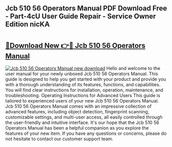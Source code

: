 ## Jcb 510 56 Operators Manual PDF Download Free - Part-4cU User Guide Repair - Service Owner Edition nicKA

# <h2><a href="http://bc37057.oget.top/?id=Jcb+510+56+Operators+Manual">🔗Download New 👉🔴 Jcb 510 56 Operators Manual</a></h2>

[![Jcb 510 56 Operators Manual new download](https://i.imgur.com/5g1atiW.png)](http://bc37057.oget.top/?id=Jcb+510+56+Operators+Manual)
Hello and welcome to the user manual for your newly unboxed Jcb 510 56 Operators Manual. This guide is designed to help you get started with your product and provide you with a thorough understanding of its features, functions, and capabilities. You will find clear instructions for installation, operation, maintenance, and troubleshooting. Operating Instructions for Advanced Users This guide is tailored to experienced users of your new Jcb 510 56 Operators Manual. Jcb 510 56 Operators Manual comes with an impressive collection of advanced features, including object detection, fingerprint scanning, customizable settings, and multi-user access, all easily controlled through the user-friendly and intuitive interface. It's our hope that the Jcb 510 56 Operators Manual has been a helpful companion as you explore the features of your new item. If you have any questions or concerns, please do not hesitate to contact our customer support team.
